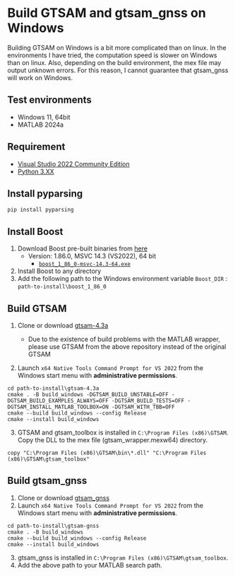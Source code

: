 # Build GTSAM and gtsam_gnss on Windows
Building GTSAM on Windows is a bit more complicated than on linux. In the environments I have tried, the computation speed is slower on Windows than on linux. Also, depending on the build environment, the mex file may output unknown errors. For this reason, I cannot guarantee that gtsam_gnss will work on Windows.

## Test environments
- Windows 11, 64bit
- MATLAB 2024a

## Requirement
- [Visual Studio 2022 Community Edition](https://visualstudio.microsoft.com/ja/vs/community/)
- [Python 3.XX](https://www.python.org/downloads/windows/)

## Install pyparsing
```shell
pip install pyparsing
```

## Install Boost
1. Download Boost pre-built binaries from [here](https://sourceforge.net/projects/boost/files/boost-binaries/)
    - Version: 1.86.0, MSVC 14.3 (VS2022), 64 bit
      - [`boost_1_86_0-msvc-14.3-64.exe`](https://sourceforge.net/projects/boost/files/boost-binaries/1.86.0/boost_1_86_0-msvc-14.3-64.exe)
2. Install Boost to any directory
3. Add the following path to the Windows environment variable
`Boost_DIR` : `path-to-install\boost_1_86_0`

## Build GTSAM
1. Clone or download [gtsam-4.3a](https://github.com/taroz/gtsam-4.3a)
    - Due to the existence of build problems with the MATLAB wrapper, please use GTSAM from the above repository instead of the original GTSAM

2. Launch `x64 Native Tools Command Prompt for VS 2022` from the Windows start menu with **administrative permissions**.
```shell
cd path-to-install\gtsam-4.3a
cmake . -B build_windows -DGTSAM_BUILD_UNSTABLE=OFF -DGTSAM_BUILD_EXAMPLES_ALWAYS=OFF -DGTSAM_BUILD_TESTS=OFF -DGTSAM_INSTALL_MATLAB_TOOLBOX=ON -DGTSAM_WITH_TBB=OFF
cmake --build build_windows --config Release
cmake --install build_windows
```
3. GTSAM and gtsam_toolbox is installed in `C:\Program Files (x86)\GTSAM`. Copy the DLL to the mex file (gtsam_wrapper.mexw64) directory.
```shell
copy "C:\Program Files (x86)\GTSAM\bin\*.dll" "C:\Program Files (x86)\GTSAM\gtsam_toolbox"
```

## Build gtsam_gnss
1. Clone or download [gtsam_gnss](https://github.com/taroz/gtsam_gnss)
2. Launch `x64 Native Tools Command Prompt for VS 2022` from the Windows start menu with **administrative permissions**.
```shell
cd path-to-install\gtsam-gnss
cmake . -B build_windows
cmake --build build_windows --config Release
cmake --install build_windows
```
3. gtsam_gnss is installed in `C:\Program Files (x86)\GTSAM\gtsam_toolbox`.
4. Add the above path to your MATLAB search path.